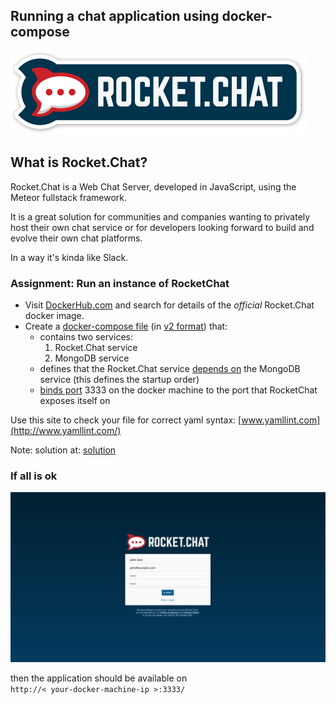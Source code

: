 ## Running a chat application using docker-compose 
![rocket-chat](images/rocket-dot-chat-logo.png)


## What is Rocket.Chat?
Rocket.Chat is a Web Chat Server, developed in JavaScript, using the Meteor fullstack framework.

It is a great solution for communities and companies wanting to privately host their own chat service or for developers looking forward to build and evolve their own chat platforms.

In a way it's kinda like Slack.


### Assignment: Run an instance of RocketChat

- Visit [DockerHub.com](https://hub.docker.com) and search for details of the *official* Rocket.Chat docker image.
- Create a [docker-compose file](https://docs.docker.com/compose/compose-file/) (in [v2 format](https://docs.docker.com/compose/compose-file/#/version-2)) that:
  - contains two services:
    1. Rocket.Chat service
    2. MongoDB service
  - defines that the Rocket.Chat service [depends on](https://docs.docker.com/compose/compose-file/#/depends-on) the MongoDB service (this defines the startup order)
  - [binds port](https://docs.docker.com/compose/compose-file/#/ports) 3333 on the docker machine to the port that RocketChat exposes itself on

Use this site to check your file for correct yaml syntax: [www.yamllint.com](http://www.yamllint.com/) 

Note:
solution at: <a href="../../solutions/rocketchat/docker-compose.yml" /> solution </a>


### If all is ok
![rocket-chat](images/rocket-dot-chat-login.png)

then the application should be available on <br>
`http://< your-docker-machine-ip >:3333/`
